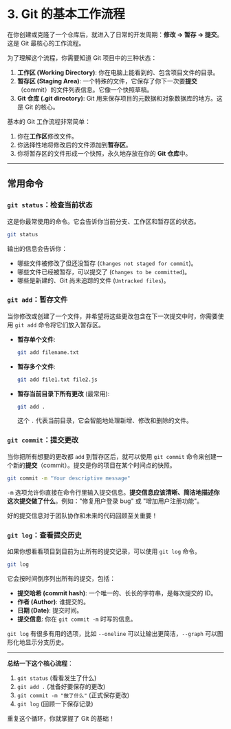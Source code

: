 # 3. Git 的基本工作流程

在你创建或克隆了一个仓库后，就进入了日常的开发周期：**修改 -> 暂存 -> 提交**。这是 Git 最核心的工作流程。

为了理解这个流程，你需要知道 Git 项目中的三种状态：

1.  **工作区 (Working Directory)**: 你在电脑上能看到的、包含项目文件的目录。
2.  **暂存区 (Staging Area)**: 一个特殊的文件，它保存了你下一次要**提交**（commit）的文件列表信息。它像一个快照草稿。
3.  **Git 仓库 (.git directory)**: Git 用来保存项目的元数据和对象数据库的地方。这是 Git 的核心。

基本的 Git 工作流程非常简单：

1.  你在**工作区**修改文件。
2.  你选择性地将修改后的文件添加到**暂存区**。
3.  你将暂存区的文件形成一个快照，永久地存放在你的 **Git 仓库**中。

---

## 常用命令

### `git status`：检查当前状态

这是你最常使用的命令。它会告诉你当前分支、工作区和暂存区的状态。

```bash
git status
```

输出的信息会告诉你：
*   哪些文件被修改了但还没暂存 (`Changes not staged for commit`)。
*   哪些文件已经被暂存，可以提交了 (`Changes to be committed`)。
*   哪些是新建的、Git 尚未追踪的文件 (`Untracked files`)。

### `git add`：暂存文件

当你修改或创建了一个文件，并希望将这些更改包含在下一次提交中时，你需要使用 `git add` 命令将它们放入暂存区。

*   **暂存单个文件**:
    ```bash
    git add filename.txt
    ```

*   **暂存多个文件**:
    ```bash
    git add file1.txt file2.js
    ```

*   **暂存当前目录下所有更改** (最常用):
    ```bash
    git add .
    ```
    这个 `.` 代表当前目录，它会智能地处理新增、修改和删除的文件。

### `git commit`：提交更改

当你把所有想要的更改都 `add` 到暂存区后，就可以使用 `git commit` 命令来创建一个新的**提交**（commit）。提交是你的项目在某个时间点的快照。

```bash
git commit -m "Your descriptive message"
```

`-m` 选项允许你直接在命令行里输入提交信息。**提交信息应该清晰、简洁地描述你这次提交做了什么**。例如："修复用户登录 bug" 或 "增加用户注册功能"。

好的提交信息对于团队协作和未来的代码回顾至关重要！

### `git log`：查看提交历史

如果你想看看项目到目前为止所有的提交记录，可以使用 `git log` 命令。

```bash
git log
```

它会按时间倒序列出所有的提交，包括：
*   **提交哈希 (commit hash)**: 一个唯一的、长长的字符串，是每次提交的 ID。
*   **作者 (Author)**: 谁提交的。
*   **日期 (Date)**: 提交时间。
*   **提交信息**: 你在 `git commit -m` 时写的信息。

`git log` 有很多有用的选项，比如 `--oneline` 可以让输出更简洁，`--graph` 可以图形化地显示分支历史。

---

**总结一下这个核心流程**：

1.  `git status`  (看看发生了什么)
2.  `git add .`   (准备好要保存的更改)
3.  `git commit -m "做了什么"` (正式保存更改)
4.  `git log`     (回顾一下保存记录)

重复这个循环，你就掌握了 Git 的基础！
